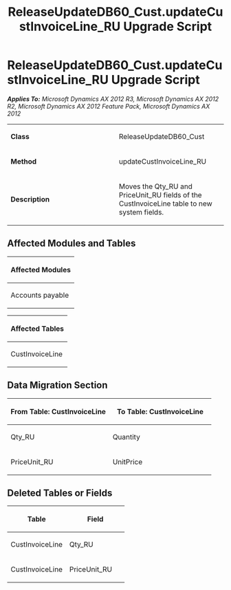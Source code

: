 ﻿---
title: ReleaseUpdateDB60_Cust.updateCustInvoiceLine_RU Upgrade Script
TOCTitle: ReleaseUpdateDB60_Cust.updateCustInvoiceLine_RU Upgrade Script
ms:assetid: ebb09dd9-ca3b-8f6e-8fbd-c5ef80d311ea
ms:mtpsurl: https://msdn.microsoft.com/en-us/library/JJ719900(v=AX.60)
ms:contentKeyID: 49711972
ms.date: 05/18/2015
mtps_version: v=AX.60
---

# ReleaseUpdateDB60\_Cust.updateCustInvoiceLine\_RU Upgrade Script 


_**Applies To:** Microsoft Dynamics AX 2012 R3, Microsoft Dynamics AX 2012 R2, Microsoft Dynamics AX 2012 Feature Pack, Microsoft Dynamics AX 2012_

<table>
<colgroup>
<col style="width: 50%" />
<col style="width: 50%" />
</colgroup>
<tbody>
<tr class="odd">
<td><p><strong>Class</strong></p></td>
<td><p>ReleaseUpdateDB60_Cust</p></td>
</tr>
<tr class="even">
<td><p><strong>Method</strong></p></td>
<td><p>updateCustInvoiceLine_RU</p></td>
</tr>
<tr class="odd">
<td><p><strong>Description</strong></p></td>
<td><p>Moves the Qty_RU and PriceUnit_RU fields of the CustInvoiceLine table to new system fields.</p></td>
</tr>
</tbody>
</table>


## Affected Modules and Tables

<table>
<colgroup>
<col style="width: 100%" />
</colgroup>
<thead>
<tr class="header">
<th><p>Affected Modules</p></th>
</tr>
</thead>
<tbody>
<tr class="odd">
<td><p>Accounts payable</p></td>
</tr>
</tbody>
</table>


<table>
<colgroup>
<col style="width: 100%" />
</colgroup>
<thead>
<tr class="header">
<th><p>Affected Tables</p></th>
</tr>
</thead>
<tbody>
<tr class="odd">
<td><p>CustInvoiceLine</p></td>
</tr>
</tbody>
</table>


## Data Migration Section

<table>
<colgroup>
<col style="width: 50%" />
<col style="width: 50%" />
</colgroup>
<thead>
<tr class="header">
<th><p>From Table: CustInvoiceLine</p></th>
<th><p>To Table: CustInvoiceLine</p></th>
</tr>
</thead>
<tbody>
<tr class="odd">
<td><p>Qty_RU</p></td>
<td><p>Quantity</p></td>
</tr>
<tr class="even">
<td><p>PriceUnit_RU</p></td>
<td><p>UnitPrice</p></td>
</tr>
</tbody>
</table>


## Deleted Tables or Fields

<table>
<colgroup>
<col style="width: 50%" />
<col style="width: 50%" />
</colgroup>
<thead>
<tr class="header">
<th><p>Table</p></th>
<th><p>Field</p></th>
</tr>
</thead>
<tbody>
<tr class="odd">
<td><p>CustInvoiceLine</p></td>
<td><p>Qty_RU</p></td>
</tr>
<tr class="even">
<td><p>CustInvoiceLine</p></td>
<td><p>PriceUnit_RU</p></td>
</tr>
</tbody>
</table>

  


